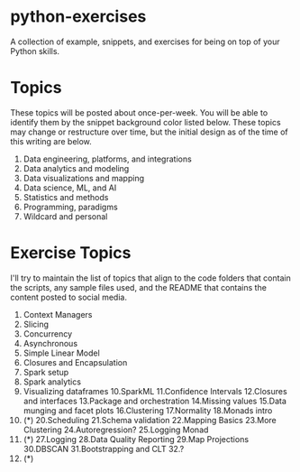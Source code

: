 # python-exercises

A collection of example, snippets, and exercises for being on top of your Python skills.

# Topics

These topics will be posted about once-per-week. You will be able to identify them by the snippet background color listed below. These topics may change or restructure over time, but the initial design as of the time of this writing are below.

1. Data engineering, platforms, and integrations
2. Data analytics and modeling
3. Data visualizations and mapping
4. Data science, ML, and AI
5. Statistics and methods
6. Programming, paradigms
7. Wildcard and personal 


# Exercise Topics

I'll try to maintain the list of topics that align to the code folders that contain the scripts, any sample files used, and the README that contains the content posted to social media. 

1. Context Managers
2. Slicing
3. Concurrency
4. Asynchronous
5. Simple Linear Model
6. Closures and Encapsulation
7. Spark setup
8. Spark analytics
9. Visualizing dataframes
10.SparkML
11.Confidence Intervals
12.Closures and interfaces
13.Package and orchestration
14.Missing values
15.Data munging and facet plots
16.Clustering
17.Normality
18.Monads intro
19. (*)
20.Scheduling
21.Schema validation
22.Mapping Basics
23.More Clustering
24.Autoregression?
25.Logging Monad
26. (*)
27.Logging
28.Data Quality Reporting
29.Map Projections
30.DBSCAN
31.Bootstrapping and CLT
32.?
33. (*) 
